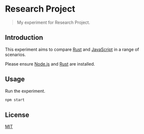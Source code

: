 # Research Project

> My experiment for Research Project.

## Introduction

This experiment aims to compare [Rust](https://rust-lang.org/) and [JavaScript](https://en.wikipedia.org/wiki/JavaScript) in a range of scenarios.

Please ensure [Node.js](https://nodejs.org/en/) and [Rust](https://rust-lang.org/) are installed.

## Usage

Run the experiment.

```sh
npm start
```

## License

[MIT](LICENSE)
